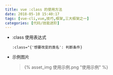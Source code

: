 ```yaml
---
title: vue :class 的使用方法
date: 2018-05-10 15:40:17
tags: [vue-cli,vue,技巧,框架,三大框架之一]
categories: [代码/技能进阶]
---
```


- :class 使用表达式

    ```shell
    :class="{'想要改变的类名': 判断条件}
    ```

- 示例图片
  > {% asset_img 使用示例.png "使用示例" %}
